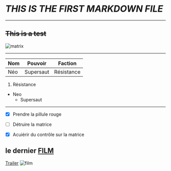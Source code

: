 # _THIS IS THE FIRST MARKDOWN FILE_

---

## ~~This is a test~~

![matrix](https://www.telerama.fr/sites/tr_master/files/styles/simplecrop1000/public/73-matrixreloadedcode2jpg_0.jpg?itok=oJppbb7T)

***

| Nom | Pouvoir  | Faction  |
|---- |----------|----------|
| Néo |Supersaut |Résistance|

1. Résistance
* Neo
    * Supersaut

---

- [x] Prendre la pillule rouge
- [ ] Détruire la matrice
- [x] Acuiérir du contrôle sur la matrice


le dernier [FILM](https://www.allocine.fr/film/fichefilm_gen_cfilm=254560.html)
---

[Trailer](https://www.youtube.com/watch?v=9ix7TUGVYIo)
![film](https://media.warnerbros.fr/images/WB____couv_31_10_.jpg)
